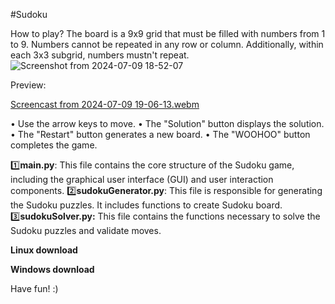 #Sudoku

How to play?
The board is a 9x9 grid that must be filled with numbers from 1 to 9. Numbers cannot be repeated in any row or column. Additionally, within each 3x3 subgrid, numbers mustn't repeat.
![Screenshot from 2024-07-09 18-52-07](https://github.com/Yodakole1/sudoku_python/assets/119262845/6fe4d4d3-9a16-4f27-a222-fe435c93f378)

Preview:

[Screencast from 2024-07-09 19-06-13.webm](https://github.com/Yodakole1/sudoku_python/assets/119262845/59507fb3-a071-4d35-83be-62737b4c85c7)

• Use the arrow keys to move.
• The "Solution" button displays the solution.
• The "Restart" button generates a new board.
• The "WOOHOO" button completes the game.


1️⃣**main.py**: This file contains the core structure of the Sudoku game, including the graphical user interface (GUI) and user interaction components. 
2️⃣**sudokuGenerator.py**: This file is responsible for generating the Sudoku puzzles. It includes functions to create Sudoku board. 
3️⃣**sudokuSolver.py:** This file contains the functions necessary to solve the Sudoku puzzles and validate moves. 


**Linux download**


**Windows download**



Have fun! :)
